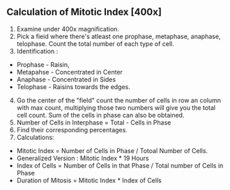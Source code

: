 ## Calculation of Mitotic Index [400x]

1. Examine under 400x magnification. 
2. Pick a fieid where there's atleast one prophase, metaphase, anaphase, telophase. Count the total number of each type of cell. 
3. Identification : 
- Prophase - Raisin, 
- Metapahse - Concentrated in Center
- Anaphase - Concentrated in Sides
- Telophase - Raisins towards the edges. 
4. Go the center of the "field" count the number of cells in row an column with max count, multiplying those two numbers will give you the total cell count. Sum of the cells in phase can also be obtained. 
5. Number of Cells in Interphase = Total - Cells in Phase 
6. Find their corresponding percentages. 
7. Calculations: 
- Mitotic Index = Number of Cells in Phase / Totoal Number of Cells.
- Generalized Version : Mitotic Index * 19 Hours
- Index of Cells = Number of Cells in that Phase / Total number of Cells in Phase
- Duration of Mitosis = Mitotic Index * Index of Cells